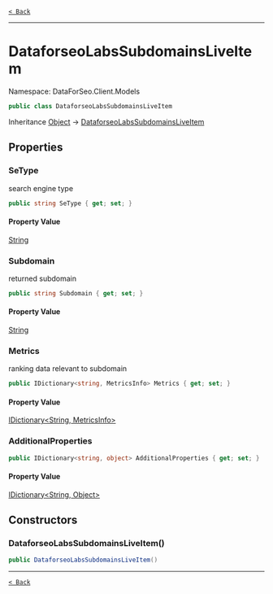 [`< Back`](./)

---

# DataforseoLabsSubdomainsLiveItem

Namespace: DataForSeo.Client.Models

```csharp
public class DataforseoLabsSubdomainsLiveItem
```

Inheritance [Object](https://docs.microsoft.com/en-us/dotnet/api/system.object) → [DataforseoLabsSubdomainsLiveItem](./dataforseo.client.models.dataforseolabssubdomainsliveitem)

## Properties

### **SeType**

search engine type

```csharp
public string SeType { get; set; }
```

#### Property Value

[String](https://docs.microsoft.com/en-us/dotnet/api/system.string)<br>

### **Subdomain**

returned subdomain

```csharp
public string Subdomain { get; set; }
```

#### Property Value

[String](https://docs.microsoft.com/en-us/dotnet/api/system.string)<br>

### **Metrics**

ranking data relevant to subdomain

```csharp
public IDictionary<string, MetricsInfo> Metrics { get; set; }
```

#### Property Value

[IDictionary&lt;String, MetricsInfo&gt;](https://docs.microsoft.com/en-us/dotnet/api/system.collections.generic.idictionary-2)<br>

### **AdditionalProperties**

```csharp
public IDictionary<string, object> AdditionalProperties { get; set; }
```

#### Property Value

[IDictionary&lt;String, Object&gt;](https://docs.microsoft.com/en-us/dotnet/api/system.collections.generic.idictionary-2)<br>

## Constructors

### **DataforseoLabsSubdomainsLiveItem()**

```csharp
public DataforseoLabsSubdomainsLiveItem()
```

---

[`< Back`](./)
